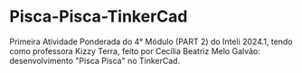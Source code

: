 # Pisca-Pisca-TinkerCad
Primeira Atividade Ponderada do 4° Módulo (PART 2) do Inteli 2024.1, tendo como professora Kizzy Terra, feito por Cecília Beatriz Melo Galvão: desenvolvimento "Pisca Pisca" no TinkerCad.
